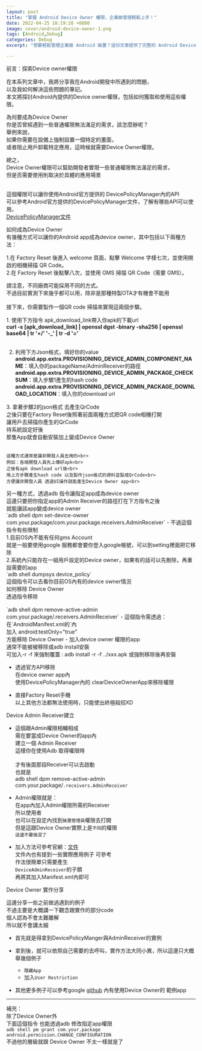 ```yaml
---
layout: post
title: "掌握 Android Device Owner 權限，企業級管理輕鬆上手！"
date: 2022-04-25 18:19:28 +0800
image: cover/android-device-owner-1.png
tags: [Android,Debug]
categories: Debug
excerpt: "想要輕鬆管理企業級 Android 裝置？這份文章提供了完整的 Android Device Owner 權限請求與實際作用統整。"

---
```



<div class="c-border-main-title-2">前言：探索Device owner權限</div>

<p style="margin-top: 15px;" class="table_container">
	在本系列文章中，我將分享我在Android開發中所遇到的問題，<br>
	以及我如何解決這些問題的筆記。<br>
	本文將探討Android內提供的Device owner權限，包括如何獲取和使用這些權限。
</p>



<div class="c-border-main-title-2">為何要成為Device Owner</div>
你是否曾經遇到一些普通權限無法滿足的需求，該怎麼辦呢？<br>
舉例來說，<br>
如果你需要在設備上強制設置一個特定的畫面，<br>
或者阻止用戶卸載特定應用，這時候就需要Device Owner權限。<br>


總之，<br>
Device Owner權限可以幫助開發者實現一些普通權限無法滿足的需求，<br>
但是否需要使用則取決於具體的應用場景<br><br>

這個權限可以讓你使用Android官方提供的 DevicePolicyManager內的API<br>
可以參考Android官方提供的DevicePolicyManager文件，了解有哪些API可以使用。<br>
<a href="https://developer.android.com/reference/android/app/admin/DevicePolicyManager" target="_blank">DevicePolicyManager文件</a>

<div class="c-border-main-title-2">如何成為Device Owner</div>

<div class="c-border-content-title-4">有幾種方式可以讓你的Android app成為device owner，其中包括以下兩種方法：</div>

<p style="margin-top: 15px;" class="table_container">
	1.在 Factory Reset 後進入 welcome 頁面，點擊 Welcome 字樣七次，並使用開啟的相機掃描 QR Code。<br>
	2.在 Factory Reset 後點擊八次，並使用 GMS 掃描 QR Code（需要 GMS）。
</p>

請注意，不同廠商可能採用不同的方式。<br>
不過目前實測下來幾乎都可以用，除非是那種特製OTA才有機會不能用<br><br>
接下來，你需要製作一個QR code 掃描來實現這兩個步驟。<br>

<p style="margin-top: 15px;" class="table_container">
1. 使用下方指令 apk_download_link帶入你apk的下載url<br>
<b>curl -s [apk_download_link] | openssl dgst -binary -sha256 | openssl base64 | tr '+/' '-_' | tr -d '='</b><br><br>

2. 利用下方Json格式，填好你的value<br>
<b>android.app.extra.PROVISIONING_DEVICE_ADMIN_COMPONENT_NAME</b>：填入你的packageName/AdminReceiver的路徑 <br>
<b>android.app.extra.PROVISIONING_DEVICE_ADMIN_PACKAGE_CHECKSUM</b>：填入步驟1產生的hash code<br>
<b>android.app.extra.PROVISIONING_DEVICE_ADMIN_PACKAGE_DOWNLOAD_LOCATION</b>：填入你的download url<br>
</p>
<script src="https://gist.github.com/KuanChunChen/8a9376c9f99b70090c2c45a58defdf09.js"></script>

<p style="margin-top: 15px;" class="table_container">
	3. 拿著步驟2的json格式 去產生QrCode<br>
	之後只要在Factory Reset後照著前面兩種方式把QR code相機打開<br>
	讓用戶去掃描你產生的QrCode<br>
	待系統設定好後<br>
	那隻App就會自動安裝加上變成Device Owner<br><br>

	這種方式通常是讓非開發人員去用的<br>
	例如：各端開發人員先上傳好apk<br>
	之後有apk download url後<br>
	用上方步驟產生hash code 以及製作json格式的資料並製成QrCode<br>
	方便讓非開發人員 透過UI操作就能產生Device Owner app<br>
</p>

<div class="c-border-content-title-4">另一種方式，透過adb 指令讓指定app成為device owner</div>
  這邊只要把你指定app的Admin Receiver的路徑打在下方指令之後<br>
  就能讓該app變成device owner<br>
  `adb shell dpm set-device-owner com.your.package/com.your.package.receivers.AdminReceiver`
   - 不過這個指令有些限制<br>
   1.目前OS內不能有任何gms Account<br>
   就是一般要使用google 服務都會要你登入google帳號，可以到setting裡面把它移除<br>
   2.系統內只能存在一組用戶設定的Device owner，如果有的話可以先刪除，再重設需要的app<br>
   `adb shell dumpsys device_policy`<br>
   這個指令可以去看你目前OS內有的device owner情況

<div class="c-border-main-title-2">如何移除 Device Owner</div>
<div class="c-border-content-title-4">透過指令移除</div><br>
`adb shell dpm remove-active-admin com.your.package/.receivers.AdminReceiver`
 - 這個指令需透過： <br>
 在`AndroidManifest.xml的<application>`內 <br>
 加入 android:testOnly="true"<br>
 方能移除 Device Owner
 - 加入device owner 權限的app <br>
 通常不能被被移除或adb install安裝<br>
 可加入-r -f 來強制覆蓋 : adb install -r -f ../xxx.apk
 或強制移除後再安裝

 * 透過官方API移除 <br>
 在device owner app內 <br>
 使用DevicePolicyManager內的 clearDeviceOwnerApp來移除權限<br>

 * 直接Factory Reset手機<br>
 以上其他方法都無法使用時，只能使出終極殺招XD

 <div class="c-border-main-title-2">Device Admin Receiver建立</div>

* 這個跟Admin權限相輔相成<br>
需在要當成Device Owner的app內<br>
建立一個 Admin Receiver <br>
這樣你在使用Adb 取得權限時<br><br>
才有後面那段Receiver可以去啟動<br>
也就是<br>
adb shell dpm remove-active-admin com.your.package/`.receivers.AdminReceiver`<br>

* Admin權限就是： <br>
在app內加入Admin權限所需的Receiver<br>
所以使用者<br>
也可以在設定內找到`裝置管理員`權限去打開<br>
但是這跟Device Owner實際上是`不同`的權限 <br>
`這邊不要搞混了`<br>

* 加入方法可參考官網：[文件](https://developer.android.com/guide/topics/admin/device-admin)<br>
文件內也有提到一些實際應用例子 可參考<br>
作法很簡單只需要產生<br>
`DeviceAdminReceiver`的子類<br>
再將其加入Manifest.xml內即可<br>


<div class="c-border-main-title-2">Device Owner 實作分享</div>

這邊分享一些之前做過遇到的例子<br>
不過主要是大概講一下觀念跟實作的部分code<br>
個人認為不會太難離解<br>
所以就不會講太細<br>

* 首先就是得拿到DevicePolicyManger與AdminReceiver的實例<br>
	<script src="https://gist.github.com/KuanChunChen/c12af22551a91a32a6f85cd3da7e3313.js"></script>

* 拿到後，就可以依照自己需要的去呼叫，實作方法大同小異，所以這邊只大概舉幾個例子

	- `隱藏App`
	 <script src="https://gist.github.com/KuanChunChen/520157aaceb75c79cda052e10f576a26.js"></script>
	- 加入`User Restriction`
	 <script src="https://gist.github.com/KuanChunChen/15286f247a2120b4320b4cf5f678560e.js"></script>

* 其他更多例子可以參考google [github](https://github.com/googlesamples/android-testdpc) 內有使用Device Owner的 範例app


---
補充：<br>
除了Device Owner外<br>
下面這個指令 也能透過adb 修改指定app權限<br>
`adb shell pm grant com.your.package android.permission.CHANGE_CONFIGURATION`<br>
不過他的層級就跟 Device Owner 不太一樣就是了<br>
